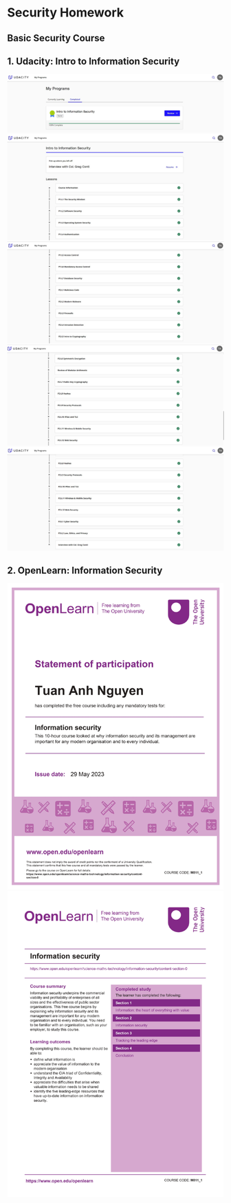 # Security Homework
## Basic Security Course
## 1. Udacity: Intro to Information Security
<div align="center">
       <img src="images/overview_1.jpg"/>
</div>

<div align="center">
       <img src="images/overview_2.jpg"/>
</div>

<div align="center">
       <img src="images/overview_3.jpg"/>
</div>

<div align="center">
       <img src="images/overview_4.jpg"/>
</div>

<div align="center">
       <img src="images/overview_5.jpg"/>
</div>


## 2. OpenLearn: Information Security

<div align="center">
       <img src="images/OpenLearn_Information_security_1.jpg"/>
</div>

<div align="center">
       <img src="images/OpenLearn_Information_security_2.jpg"/>
</div>